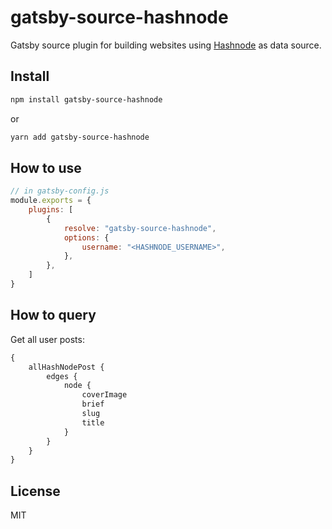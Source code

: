 # gatsby-source-hashnode

Gatsby source plugin for building websites using [Hashnode](https://hashnode.com/) as data source.

## Install

```bash
npm install gatsby-source-hashnode
```

or 

```bash
yarn add gatsby-source-hashnode
```

## How to use

```javascript
// in gatsby-config.js
module.exports = {
    plugins: [
        {
            resolve: "gatsby-source-hashnode",
            options: {
                username: "<HASHNODE_USERNAME>",
            },
        },
    ]
}

```

## How to query

Get all user posts:

```graphql
{
    allHashNodePost {
        edges {
            node {
                coverImage
                brief
                slug
                title
            }
        }
    }
}
```

## License
MIT